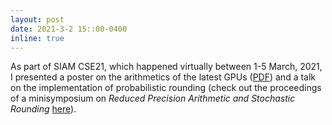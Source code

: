 ```yaml
---
layout: post
date: 2021-3-2 15::00-0400
inline: true
---
```


As part of SIAM CSE21, which happened virtually between 1-5 March, 2021, I presented a poster on the arithmetics of the latest GPUs  (<a href="../assets/pdf/Poster_SIAM_CSE21_2021.pdf">PDF</a>) and a talk on the implementation of probabilistic rounding (check out the proceedings of a minisymposium on <i>Reduced Precision Arithmetic and Stochastic Rounding</i> <a href="https://nhigham.com/2021/03/02/siam-cse21-minisymposium-on-reduced-precision-arithmetic-and-stochastic-rounding/">here</a>).
